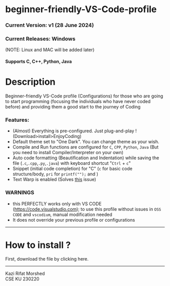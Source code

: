 # beginner-friendly-VS-Code-profile
### Current Version: v1 (28 June 2024)  
### Current Releases: Windows 
(NOTE: Linux and MAC will be added later)

#### Supports C, C++, Python, Java

# Description
Beginner-friendly VS-Code profile (Configurations) for those who are going to start programming (focusing the individuals who have never coded before) and providing them a good start to the journey of Coding


### Features:
- (Almost) Everything is pre-configured. Just plug-and-play ! (Download>install>EnjoyCoding)
- Default theme set to "One Dark". You can change theme as your wish.
- Compile and Run functions are configured for `C`, `CPP`, `Python`, `Java` (But you need to install Compiler/Interpreter on your own)
- Auto code formatting (Beautification and Indentation) while saving the file (`.c`,`.cpp`,`.py`,`.java`) with keyboard shortcut "`Ctrl` + `c`"
- Snippet (initial code completion) for "C" (`c` for basic code structure/body, `pri` for `printf("");` and )
- Text Warp is enabled (Solves [this](https://www.google.com/url?sa=i&url=https%3A%2F%2Fstackoverflow.com%2Fquestions%2F31025502%2Fhow-can-i-switch-word-wrap-on-and-off-in-visual-studio-code&psig=AOvVaw05koewMaISImJONV6njPwX&ust=1719605582459000&source=images&cd=vfe&opi=89978449&ved=0CBEQjRxqFwoTCNjaspbM_IYDFQAAAAAdAAAAABAE) issue)


### WARNINGS
- this PERFECTLY works only with VS CODE (https://code.visualstudio.com); to use this profile without issues in `OSS CODE` and `vscodium`, manual modification needed
- It does not override your previous profile or configurations

---

# How to install ?

First, download the file by clicking here. 


---

Kazi Rifat Morshed  
CSE KU 230220